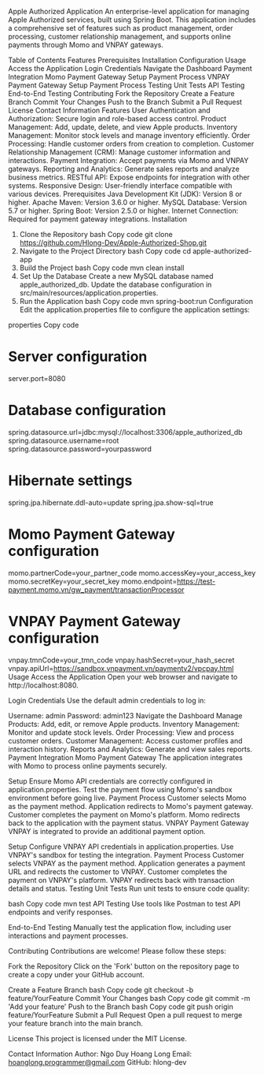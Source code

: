 Apple Authorized Application
An enterprise-level application for managing Apple Authorized services, built using Spring Boot. This application includes a comprehensive set of features such as product management, order processing, customer relationship management, and supports online payments through Momo and VNPAY gateways.

Table of Contents
Features
Prerequisites
Installation
Configuration
Usage
Access the Application
Login Credentials
Navigate the Dashboard
Payment Integration
Momo Payment Gateway
Setup
Payment Process
VNPAY Payment Gateway
Setup
Payment Process
Testing
Unit Tests
API Testing
End-to-End Testing
Contributing
Fork the Repository
Create a Feature Branch
Commit Your Changes
Push to the Branch
Submit a Pull Request
License
Contact Information
Features
User Authentication and Authorization: Secure login and role-based access control.
Product Management: Add, update, delete, and view Apple products.
Inventory Management: Monitor stock levels and manage inventory efficiently.
Order Processing: Handle customer orders from creation to completion.
Customer Relationship Management (CRM): Manage customer information and interactions.
Payment Integration: Accept payments via Momo and VNPAY gateways.
Reporting and Analytics: Generate sales reports and analyze business metrics.
RESTful API: Expose endpoints for integration with other systems.
Responsive Design: User-friendly interface compatible with various devices.
Prerequisites
Java Development Kit (JDK): Version 8 or higher.
Apache Maven: Version 3.6.0 or higher.
MySQL Database: Version 5.7 or higher.
Spring Boot: Version 2.5.0 or higher.
Internet Connection: Required for payment gateway integrations.
Installation
1. Clone the Repository
bash
Copy code
git clone https://github.com/Hlong-Dev/Apple-Authorized-Shop.git
2. Navigate to the Project Directory
bash
Copy code
cd apple-authorized-app
3. Build the Project
bash
Copy code
mvn clean install
4. Set Up the Database
Create a new MySQL database named apple_authorized_db.
Update the database configuration in src/main/resources/application.properties.
5. Run the Application
bash
Copy code
mvn spring-boot:run
Configuration
Edit the application.properties file to configure the application settings:

properties
Copy code
# Server configuration
server.port=8080

# Database configuration
spring.datasource.url=jdbc:mysql://localhost:3306/apple_authorized_db
spring.datasource.username=root
spring.datasource.password=yourpassword

# Hibernate settings
spring.jpa.hibernate.ddl-auto=update
spring.jpa.show-sql=true

# Momo Payment Gateway configuration
momo.partnerCode=your_partner_code
momo.accessKey=your_access_key
momo.secretKey=your_secret_key
momo.endpoint=https://test-payment.momo.vn/gw_payment/transactionProcessor

# VNPAY Payment Gateway configuration
vnpay.tmnCode=your_tmn_code
vnpay.hashSecret=your_hash_secret
vnpay.apiUrl=https://sandbox.vnpayment.vn/paymentv2/vpcpay.html
Usage
Access the Application
Open your web browser and navigate to http://localhost:8080.

Login Credentials
Use the default admin credentials to log in:

Username: admin
Password: admin123
Navigate the Dashboard
Manage Products: Add, edit, or remove Apple products.
Inventory Management: Monitor and update stock levels.
Order Processing: View and process customer orders.
Customer Management: Access customer profiles and interaction history.
Reports and Analytics: Generate and view sales reports.
Payment Integration
Momo Payment Gateway
The application integrates with Momo to process online payments securely.

Setup
Ensure Momo API credentials are correctly configured in application.properties.
Test the payment flow using Momo's sandbox environment before going live.
Payment Process
Customer selects Momo as the payment method.
Application redirects to Momo's payment gateway.
Customer completes the payment on Momo's platform.
Momo redirects back to the application with the payment status.
VNPAY Payment Gateway
VNPAY is integrated to provide an additional payment option.

Setup
Configure VNPAY API credentials in application.properties.
Use VNPAY's sandbox for testing the integration.
Payment Process
Customer selects VNPAY as the payment method.
Application generates a payment URL and redirects the customer to VNPAY.
Customer completes the payment on VNPAY's platform.
VNPAY redirects back with transaction details and status.
Testing
Unit Tests
Run unit tests to ensure code quality:

bash
Copy code
mvn test
API Testing
Use tools like Postman to test API endpoints and verify responses.

End-to-End Testing
Manually test the application flow, including user interactions and payment processes.

Contributing
Contributions are welcome! Please follow these steps:

Fork the Repository
Click on the 'Fork' button on the repository page to create a copy under your GitHub account.

Create a Feature Branch
bash
Copy code
git checkout -b feature/YourFeature
Commit Your Changes
bash
Copy code
git commit -m 'Add your feature'
Push to the Branch
bash
Copy code
git push origin feature/YourFeature
Submit a Pull Request
Open a pull request to merge your feature branch into the main branch.

License
This project is licensed under the MIT License.

Contact Information
Author: Ngo Duy Hoang Long
Email: hoanglong.programmer@gmail.com
GitHub: hlong-dev
